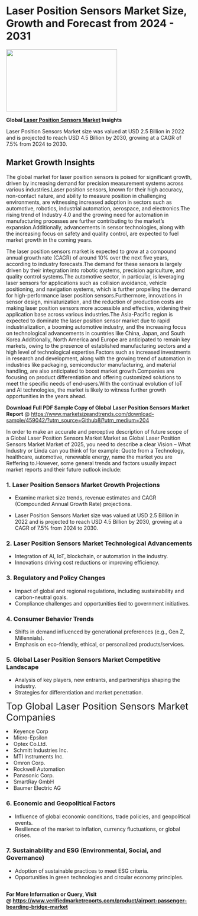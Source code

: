 <H1>Laser Position Sensors Market Size, Growth and Forecast from 2024 - 2031</H1><img class="aligncenter size-medium wp-image-584254" src="https://thirdeyenews.in/wp-content/uploads/2024/09/Global-Market-Research-300x168.jpeg" alt="" width="300" height="168" /><p><strong>Global&nbsp;<a href="https://www.marketsizeandtrends.com/download-sample/459042/?utm_source=Github8j?utm_medium=204">Laser Position Sensors Market</a> Insights</strong></p><p>Laser Position Sensors Market size was valued at USD 2.5 Billion in 2022 and is projected to reach USD 4.5 Billion by 2030, growing at a CAGR of 7.5% from 2024 to 2030.</p><p><h2>Market Growth Insights</h2> <p>The global market for laser position sensors is poised for significant growth, driven by increasing demand for precision measurement systems across various industries.Laser position sensors, known for their high accuracy, non-contact nature, and ability to measure position in challenging environments, are witnessing increased adoption in sectors such as automotive, robotics, industrial automation, aerospace, and electronics.The rising trend of Industry 4.0 and the growing need for automation in manufacturing processes are further contributing to the market’s expansion.Additionally, advancements in sensor technologies, along with the increasing focus on safety and quality control, are expected to fuel market growth in the coming years.</p> <p>The laser position sensors market is expected to grow at a compound annual growth rate (CAGR) of around 10% over the next five years, according to industry forecasts.The demand for these sensors is largely driven by their integration into robotic systems, precision agriculture, and quality control systems.The automotive sector, in particular, is leveraging laser sensors for applications such as collision avoidance, vehicle positioning, and navigation systems, which is further propelling the demand for high-performance laser position sensors.Furthermore, innovations in sensor design, miniaturization, and the reduction of production costs are making laser position sensors more accessible and effective, widening their application base across various industries.The Asia-Pacific region is expected to dominate the laser position sensor market due to rapid industrialization, a booming automotive industry, and the increasing focus on technological advancements in countries like China, Japan, and South Korea.Additionally, North America and Europe are anticipated to remain key markets, owing to the presence of established manufacturing sectors and a high level of technological expertise.Factors such as increased investments in research and development, along with the growing trend of automation in industries like packaging, semiconductor manufacturing, and material handling, are also anticipated to boost market growth.Companies are focusing on product differentiation and offering customized solutions to meet the specific needs of end-users.With the continual evolution of IoT and AI technologies, the market is likely to witness further growth opportunities in the years ahead.<p><span class=""><strong>Download Full PDF Sample Copy of Global Laser Position Sensors Market Report</strong> @ <a href="https://www.marketsizeandtrends.com/download-sample/459042/?utm_source=Github8j?utm_medium=204" target="_blank">https://www.marketsizeandtrends.com/download-sample/459042/?utm_source=Github8j?utm_medium=204</a></span></p><p>In order to make an accurate and perceptive description of future scope of a Global&nbsp;Laser Position Sensors Market Market as Global&nbsp;Laser Position Sensors Market Market of 2025, you need to describe a clear Vision &ndash; What Industry or Linda can you think of for example: Quote from a Technology, healthcare, automotive, renewable energy, name the market you are Reffering to.However, some general trends and factors usually impact market reports and their future outlook include:</p><h3>1.&nbsp;<strong>Laser Position Sensors Market Growth Projections</strong></h3><ul><li>Examine market size trends, revenue estimates and CAGR (Compounded Annual Growth Rate) projections.</li><li><p>Laser Position Sensors Market size was valued at USD 2.5 Billion in 2022 and is projected to reach USD 4.5 Billion by 2030, growing at a CAGR of 7.5% from 2024 to 2030.</p></li></ul><h3>2.&nbsp;<strong>Laser Position Sensors Market Technological Advancements</strong></h3><ul><li>Integration of AI, IoT, blockchain, or automation in the industry.</li><li>Innovations driving cost reductions or improving efficiency.</li></ul><h3>3.&nbsp;<strong>Regulatory and Policy Changes</strong></h3><ul><li>Impact of global and regional regulations, including sustainability and carbon-neutral goals.</li><li>Compliance challenges and opportunities tied to government initiatives.</li></ul><h3>4.&nbsp;<strong>Consumer Behavior Trends</strong></h3><ul><li>Shifts in demand influenced by generational preferences (e.g., Gen Z, Millennials).</li><li>Emphasis on eco-friendly, ethical, or personalized products/services.</li></ul><h3>5.&nbsp;<strong>Global Laser Position Sensors Market Competitive Landscape</strong></h3><ul><li>Analysis of key players, new entrants, and partnerships shaping the industry.</li><li>Strategies for differentiation and market penetration.</li></ul><p data-pm-slice="1 1 []"><span style="color: inherit; font-family: inherit; font-size: 25px;">Top Global Laser Position Sensors Market Companies</span></p><div class="" data-test-id=""><p><li>Keyence Corp</li><li> Micro-Epsilon</li><li> Optex Co.Ltd.</li><li> Schmitt Industries Inc.</li><li> MTI Instruments Inc.</li><li> Omron Corp.</li><li> Rockwell Automation</li><li> Panasonic Corp.</li><li> SmartRay GmbH</li><li> Baumer Electric AG</li></p></div><h3>6.&nbsp;<strong>Economic and Geopolitical Factors</strong></h3><ul><li>Influence of global economic conditions, trade policies, and geopolitical events.</li><li>Resilience of the market to inflation, currency fluctuations, or global crises.</li></ul><h3>7.&nbsp;<strong>Sustainability and ESG (Environmental, Social, and Governance)</strong></h3><ul><li>Adoption of sustainable practices to meet ESG criteria.</li><li>Opportunities in green technologies and circular economy principles.</li></ul><h2><strong style="font-size: 14px;">For More Information or Query, Visit @&nbsp;</strong><a style="background-color: #ffffff; font-size: 14px;" href="https://www.marketsizeandtrends.com/report/laser-position-sensors-market/" target="_blank">https://www.verifiedmarketreports.com/product/airport-passenger-boarding-bridge-market</a></h2>